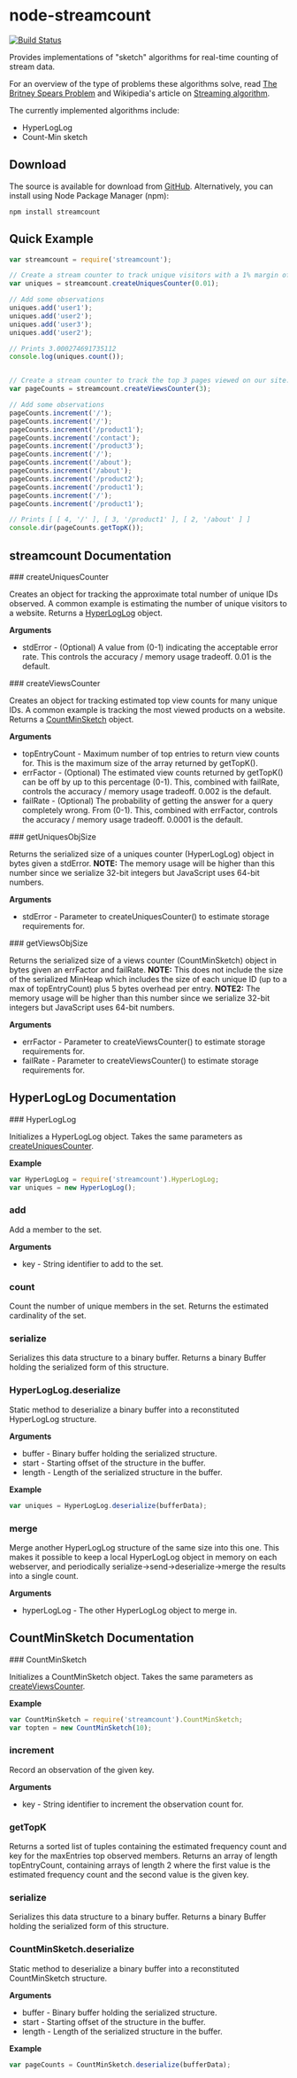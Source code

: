 # node-streamcount

[![Build Status](https://travis-ci.org/jhurliman/node-streamcount.png)](https://travis-ci.org/jhurliman/node-streamcount)

Provides implementations of "sketch" algorithms for real-time counting of
stream data.

For an overview of the type of problems these algorithms solve, read
[The Britney Spears Problem](http://www.americanscientist.org/issues/pub/the-britney-spears-problem)
and Wikipedia's article on [Streaming algorithm](http://en.wikipedia.org/wiki/Streaming_algorithm).

The currently implemented algorithms include:

* HyperLogLog
* Count-Min sketch

## Download

The source is available for download from
[GitHub](http://github.com/jhurliman/node-streamcount).
Alternatively, you can install using Node Package Manager (npm):

    npm install streamcount

## Quick Example

```js
var streamcount = require('streamcount');

// Create a stream counter to track unique visitors with a 1% margin of error.
var uniques = streamcount.createUniquesCounter(0.01);

// Add some observations
uniques.add('user1');
uniques.add('user2');
uniques.add('user3');
uniques.add('user2');

// Prints 3.000274691735112
console.log(uniques.count());


// Create a stream counter to track the top 3 pages viewed on our site.
var pageCounts = streamcount.createViewsCounter(3);

// Add some observations
pageCounts.increment('/');
pageCounts.increment('/');
pageCounts.increment('/product1');
pageCounts.increment('/contact');
pageCounts.increment('/product3');
pageCounts.increment('/');
pageCounts.increment('/about');
pageCounts.increment('/about');
pageCounts.increment('/product2');
pageCounts.increment('/product1');
pageCounts.increment('/');
pageCounts.increment('/product1');

// Prints [ [ 4, '/' ], [ 3, '/product1' ], [ 2, '/about' ] ]
console.dir(pageCounts.getTopK());
```

## streamcount Documentation

<a name="createUniquesCounter" />
### createUniquesCounter

Creates an object for tracking the approximate total number of unique IDs
observed. A common example is estimating the number of unique visitors to
a website. Returns a [HyperLogLog](#HyperLogLog) object.

__Arguments__

* stdError - (Optional) A value from (0-1) indicating the acceptable error
  rate. This controls the accuracy / memory usage tradeoff. 0.01 is the
  default.

<a name="createViewsCounter" />
### createViewsCounter

Creates an object for tracking estimated top view counts for many unique
IDs. A common example is tracking the most viewed products on a website.
Returns a [CountMinSketch](#CountMinSketch) object.

__Arguments__

* topEntryCount - Maximum number of top entries to return view counts for. This
  is the maximum size of the array returned by getTopK().
* errFactor - (Optional) The estimated view counts returned by getTopK() can be
  off by up to this percentage (0-1). This, combined with failRate, controls
  the accuracy / memory usage tradeoff. 0.002 is the default.
* failRate - (Optional) The probability of getting the answer for a query
  completely wrong. From (0-1). This, combined with errFactor, controls the
  accuracy / memory usage tradeoff. 0.0001 is the default.

<a name="getUniquesObjSize" />
### getUniquesObjSize

Returns the serialized size of a uniques counter (HyperLogLog) object in
bytes given a stdError. __NOTE:__ The memory usage will be higher than this
number since we serialize 32-bit integers but JavaScript uses 64-bit numbers.

__Arguments__

* stdError - Parameter to createUniquesCounter() to estimate storage
  requirements for.

<a name="getViewsObjSize" />
### getViewsObjSize

Returns the serialized size of a views counter (CountMinSketch) object in
bytes given an errFactor and failRate. __NOTE:__ This does not include the size
of the serialized MinHeap which includes the size of each unique ID (up to a
max of topEntryCount) plus 5 bytes overhead per entry. __NOTE2:__ The memory
usage will be higher than this number since we serialize 32-bit integers but
JavaScript uses 64-bit numbers.

__Arguments__

* errFactor - Parameter to createViewsCounter() to estimate storage
  requirements for.
* failRate - Parameter to createViewsCounter() to estimate storage requirements
  for.

## HyperLogLog Documentation

<a name="HyperLogLog" />
### HyperLogLog

Initializes a HyperLogLog object. Takes the same parameters as
[createUniquesCounter](#createUniquesCounter).

__Example__

```js
var HyperLogLog = require('streamcount').HyperLogLog;
var uniques = new HyperLogLog();
```

### add

Add a member to the set.

__Arguments__

* key - String identifier to add to the set.

### count

Count the number of unique members in the set. Returns the estimated
cardinality of the set.

### serialize

Serializes this data structure to a binary buffer. Returns a binary Buffer
holding the serialized form of this structure.

### HyperLogLog.deserialize

Static method to deserialize a binary buffer into a reconstituted HyperLogLog
structure.

__Arguments__

* buffer - Binary buffer holding the serialized structure.
* start - Starting offset of the structure in the buffer.
* length - Length of the serialized structure in the buffer.

__Example__

```js
var uniques = HyperLogLog.deserialize(bufferData);
```

### merge

Merge another HyperLogLog structure of the same size into this one. This makes
it possible to keep a local HyperLogLog object in memory on each webserver, and
periodically serialize->send->deserialize->merge the results into a single
count.

__Arguments__

* hyperLogLog - The other HyperLogLog object to merge in.

## CountMinSketch Documentation

<a name="CountMinSketch" />
### CountMinSketch

Initializes a CountMinSketch object. Takes the same parameters as
[createViewsCounter](#createViewsCounter).

__Example__

```js
var CountMinSketch = require('streamcount').CountMinSketch;
var topten = new CountMinSketch(10);
```

### increment

Record an observation of the given key.

__Arguments__

* key - String identifier to increment the observation count for.

### getTopK

Returns a sorted list of tuples containing the estimated frequency count
and key for the maxEntries top observed members. Returns an array of length
topEntryCount, containing arrays of length 2 where the first value is the
estimated frequency count and the second value is the given key.

### serialize

Serializes this data structure to a binary buffer. Returns a binary Buffer
holding the serialized form of this structure.

### CountMinSketch.deserialize

Static method to deserialize a binary buffer into a reconstituted
CountMinSketch structure.

__Arguments__

* buffer - Binary buffer holding the serialized structure.
* start - Starting offset of the structure in the buffer.
* length - Length of the serialized structure in the buffer.

__Example__

```js
var pageCounts = CountMinSketch.deserialize(bufferData);
```
